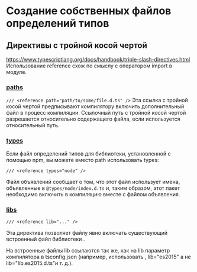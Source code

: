 # Создание собственных файлов определений типов



## Директивы с тройной косой чертой 
https://www.typescriptlang.org/docs/handbook/triple-slash-directives.html
Использование reference схож по смыслу с оператором import в модуле.

### [paths](https://www.typescriptlang.org/docs/handbook/triple-slash-directives.html#-reference-path-)

```/// <reference path="path/to/some/file.d.ts" />```
Эта ссылка с тройной косой чертой предписывают компилятору включить дополнительный файл в процесс компиляции.
Ссылочный путь с тройной косой чертой разрешается относительно содержащего файла, если используется относительный путь.

### [types](https://www.typescriptlang.org/docs/handbook/triple-slash-directives.html#-reference-types-)

Если файл определений типов для библиотеки, установленной с помощью npm, вы можете вместо path использовать types:

```/// <reference types="node" />```

Файл объявлений сообщает о том, что этот файл использует имена, объявленные в `@types/node/index.d.ts` и, таким образом, этот пакет необходимо включить в компиляцию вместе с файлом объявления.

### [libs](https://www.typescriptlang.org/docs/handbook/triple-slash-directives.html#-reference-lib-)

```/// <reference lib="..." />```

Эта директива позволяет файлу явно включать существующий встроенный файл библиотеки .

На встроенные файлы lib ссылаются так же, как на lib параметр компилятора в tsconfig.json (например, использовать , lib="es2015" а не lib="lib.es2015.d.ts"и т. д.).
